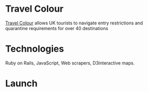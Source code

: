 # Travel Colour 
<a href="https://www.travelcolour.co.uk/">Travel Colour</a> allows UK tourists to navigate entry restrictions and quarantine requirements for over 40 destinations

# Technologies 
Ruby on Rails, JavaScript, Web scrapers, D3interactive maps.

# Launch
